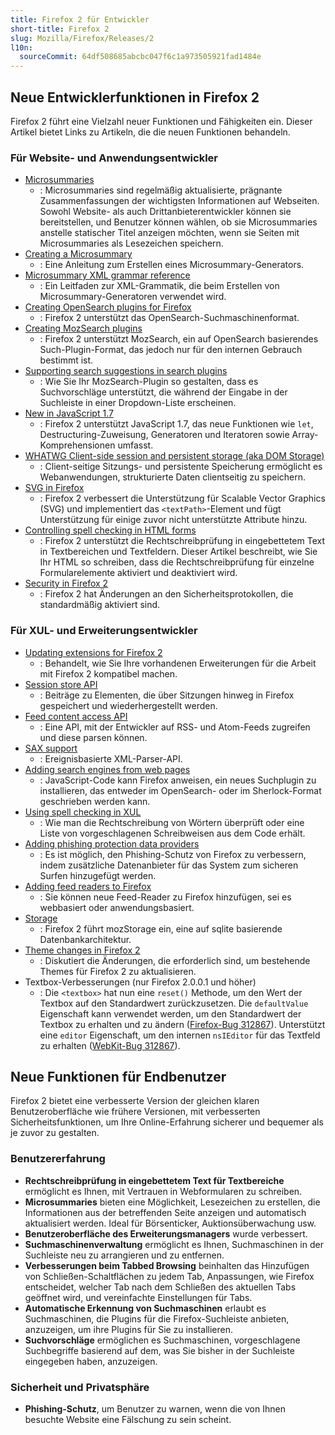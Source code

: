 ```yaml
---
title: Firefox 2 für Entwickler
short-title: Firefox 2
slug: Mozilla/Firefox/Releases/2
l10n:
  sourceCommit: 64df508685abcbc047f6c1a973505921fad1484e
---
```


## Neue Entwicklerfunktionen in Firefox 2

Firefox 2 führt eine Vielzahl neuer Funktionen und Fähigkeiten ein. Dieser Artikel bietet Links zu Artikeln, die die neuen Funktionen behandeln.

### Für Website- und Anwendungsentwickler

- [Microsummaries](https://wiki.mozilla.org/Microsummaries)
  - : Microsummaries sind regelmäßig aktualisierte, prägnante Zusammenfassungen der wichtigsten Informationen auf Webseiten. Sowohl Website- als auch Drittanbieterentwickler können sie bereitstellen, und Benutzer können wählen, ob sie Microsummaries anstelle statischer Titel anzeigen möchten, wenn sie Seiten mit Microsummaries als Lesezeichen speichern.
- [Creating a Microsummary](/de/docs/Creating_a_Microsummary)
  - : Eine Anleitung zum Erstellen eines Microsummary-Generators.
- [Microsummary XML grammar reference](/de/docs/Microsummary_XML_grammar_reference)
  - : Ein Leitfaden zur XML-Grammatik, die beim Erstellen von Microsummary-Generatoren verwendet wird.
- [Creating OpenSearch plugins for Firefox](/de/docs/Web/XML/Guides/OpenSearch)
  - : Firefox 2 unterstützt das OpenSearch-Suchmaschinenformat.
- [Creating MozSearch plugins](/de/docs/Creating_MozSearch_plugins)
  - : Firefox 2 unterstützt MozSearch, ein auf OpenSearch basierendes Such-Plugin-Format, das jedoch nur für den internen Gebrauch bestimmt ist.
- [Supporting search suggestions in search plugins](/de/docs/Supporting_search_suggestions_in_search_plugins)
  - : Wie Sie Ihr MozSearch-Plugin so gestalten, dass es Suchvorschläge unterstützt, die während der Eingabe in der Suchleiste in einer Dropdown-Liste erscheinen.
- [New in JavaScript 1.7](/de/docs/New_in_JavaScript_1.7)
  - : Firefox 2 unterstützt JavaScript 1.7, das neue Funktionen wie `let`, Destructuring-Zuweisung, Generatoren und Iteratoren sowie Array-Komprehensionen umfasst.
- [WHATWG Client-side session and persistent storage (aka DOM Storage)](/de/docs/Web/API/Web_Storage_API)
  - : Client-seitige Sitzungs- und persistente Speicherung ermöglicht es Webanwendungen, strukturierte Daten clientseitig zu speichern.
- [SVG in Firefox](/de/docs/Web/SVG/SVG_1.1_Support_in_Firefox)
  - : Firefox 2 verbessert die Unterstützung für Scalable Vector Graphics (SVG) und implementiert das `<textPath>`-Element und fügt Unterstützung für einige zuvor nicht unterstützte Attribute hinzu.
- [Controlling spell checking in HTML forms](/de/docs/Web/HTML/Reference/Global_attributes/spellcheck)
  - : Firefox 2 unterstützt die Rechtschreibprüfung in eingebettetem Text in Textbereichen und Textfeldern. Dieser Artikel beschreibt, wie Sie Ihr HTML so schreiben, dass die Rechtschreibprüfung für einzelne Formularelemente aktiviert und deaktiviert wird.
- [Security in Firefox 2](/de/docs/Mozilla/Firefox/Releases/2/Security_changes)
  - : Firefox 2 hat Änderungen an den Sicherheitsprotokollen, die standardmäßig aktiviert sind.

### Für XUL- und Erweiterungsentwickler

- [Updating extensions for Firefox 2](/de/docs/Mozilla/Firefox/Releases/2/Updating_extensions)
  - : Behandelt, wie Sie Ihre vorhandenen Erweiterungen für die Arbeit mit Firefox 2 kompatibel machen.
- [Session store API](/de/docs/Session_store_API)
  - : Beiträge zu Elementen, die über Sitzungen hinweg in Firefox gespeichert und wiederhergestellt werden.
- [Feed content access API](/de/docs/Feed_content_access_API)
  - : Eine API, mit der Entwickler auf RSS- und Atom-Feeds zugreifen und diese parsen können.
- [SAX support](/de/docs/SAX)
  - : Ereignisbasierte XML-Parser-API.
- [Adding search engines from web pages](/de/docs/Web/XML/Guides/OpenSearch)
  - : JavaScript-Code kann Firefox anweisen, ein neues Suchplugin zu installieren, das entweder im OpenSearch- oder im Sherlock-Format geschrieben werden kann.
- [Using spell checking in XUL](/de/docs/Using_spell_checking_in_XUL)
  - : Wie man die Rechtschreibung von Wörtern überprüft oder eine Liste von vorgeschlagenen Schreibweisen aus dem Code erhält.
- [Adding phishing protection data providers](/de/docs/Adding_phishing_protection_data_providers)
  - : Es ist möglich, den Phishing-Schutz von Firefox zu verbessern, indem zusätzliche Datenanbieter für das System zum sicheren Surfen hinzugefügt werden.
- [Adding feed readers to Firefox](/de/docs/Mozilla/Firefox/Releases/2/Adding_feed_readers_to_Firefox)
  - : Sie können neue Feed-Reader zu Firefox hinzufügen, sei es webbasiert oder anwendungsbasiert.
- [Storage](/de/docs/Storage)
  - : Firefox 2 führt mozStorage ein, eine auf sqlite basierende Datenbankarchitektur.
- [Theme changes in Firefox 2](/de/docs/Theme_changes_in_Firefox_2)
  - : Diskutiert die Änderungen, die erforderlich sind, um bestehende Themes für Firefox 2 zu aktualisieren.
- Textbox-Verbesserungen (nur Firefox 2.0.0.1 und höher)
  - : Die `<textbox>` hat nun eine `reset()` Methode, um den Wert der Textbox auf den Standardwert zurückzusetzen. Die `defaultValue` Eigenschaft kann verwendet werden, um den Standardwert der Textbox zu erhalten und zu ändern ([Firefox-Bug 312867](https://bugzil.la/312867)). Unterstützt eine `editor` Eigenschaft, um den internen `nsIEditor` für das Textfeld zu erhalten ([WebKit-Bug 312867](https://bugzil.la/312867)).

## Neue Funktionen für Endbenutzer

Firefox 2 bietet eine verbesserte Version der gleichen klaren Benutzeroberfläche wie frühere Versionen, mit verbesserten Sicherheitsfunktionen, um Ihre Online-Erfahrung sicherer und bequemer als je zuvor zu gestalten.

### Benutzererfahrung

- **Rechtschreibprüfung in eingebettetem Text für Textbereiche** ermöglicht es Ihnen, mit Vertrauen in Webformularen zu schreiben.
- **Microsummaries** bieten eine Möglichkeit, Lesezeichen zu erstellen, die Informationen aus der betreffenden Seite anzeigen und automatisch aktualisiert werden. Ideal für Börsenticker, Auktionsüberwachung usw.
- **Benutzeroberfläche des Erweiterungsmanagers** wurde verbessert.
- **Suchmaschinenverwaltung** ermöglicht es Ihnen, Suchmaschinen in der Suchleiste neu zu arrangieren und zu entfernen.
- **Verbesserungen beim Tabbed Browsing** beinhalten das Hinzufügen von Schließen-Schaltflächen zu jedem Tab, Anpassungen, wie Firefox entscheidet, welcher Tab nach dem Schließen des aktuellen Tabs geöffnet wird, und vereinfachte Einstellungen für Tabs.
- **Automatische Erkennung von Suchmaschinen** erlaubt es Suchmaschinen, die Plugins für die Firefox-Suchleiste anbieten, anzuzeigen, um ihre Plugins für Sie zu installieren.
- **Suchvorschläge** ermöglichen es Suchmaschinen, vorgeschlagene Suchbegriffe basierend auf dem, was Sie bisher in der Suchleiste eingegeben haben, anzuzeigen.

### Sicherheit und Privatsphäre

- **Phishing-Schutz**, um Benutzer zu warnen, wenn die von Ihnen besuchte Website eine Fälschung zu sein scheint.
